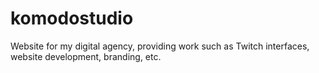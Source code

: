 # komodostudio
Website for my digital agency, providing work such as Twitch interfaces, website development, branding, etc.
